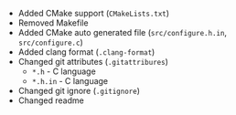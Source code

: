- Added CMake support (``CMakeLists.txt``)
- Removed Makefile
- Added CMake auto generated file (``src/configure.h.in``, ``src/configure.c``)
- Added clang format (``.clang-format``)
- Changed git attributes (``.gitattribures``)
    - ``*.h`` - C language
    - ``*.h.in`` - C language
- Changed git ignore (``.gitignore``)
- Changed readme
